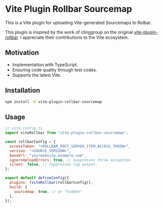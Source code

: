 # Vite Plugin Rollbar Sourcemap

This is a Vite plugin for uploading Vite-generated Sourcemaps to Rolbar.

This plugin is inspired by the work of clinggroup on the original [vite-plugin-rollbar](https://github.com/clinggroup/vite-plugin-rollbar). I appreciate their contributions to the Vite ecosystem.

## Motivation

- Implementation with TypeScript.
- Ensuring code quality through test codes.
- Supports the latest Vite.

## Installation

```sh
npm install -D vite-plugin-rollbar-sourcemap
```

## Usage

```js
// vite.config.ts
import viteRollbar from "vite-plugin-rollbar-sourcemap";

const rollbarConfig = {
  accessToken: "<ROLLBAR_POST_SERVER_ITEM_ACCESS_TOKEN>",
  version: "<SOURCE_VERSION>",
  baseUrl: "yourwebsite.example.com",
  ignoreUploadErrors: true, // Suppresses throw exception.
  silent: false, // Suppresses log output.
};

export default defineConfig({
  plugins: [viteRollbar(rollbarConfig)],
  build: {
    sourcemap: true, // or "hidden"
  },
});
```
